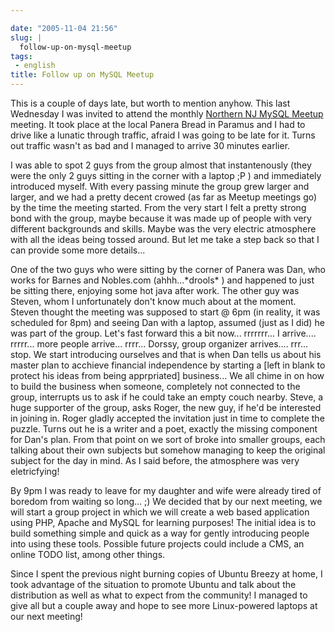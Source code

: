 ```yaml
---

date: "2005-11-04 21:56"
slug: |
  follow-up-on-mysql-meetup
tags:
 - english
title: Follow up on MySQL Meetup
---
```


This is a couple of days late, but worth to mention anyhow. This last
Wednesday I was invited to attend the monthly [Northern NJ MySQL
Meetup](http://mysql.meetup.com/23/events/4777204/?a=rem_c) meeting. It
took place at the local Panera Bread in Paramus and I had to drive like
a lunatic through traffic, afraid I was going to be late for it. Turns
out traffic wasn't as bad and I managed to arrive 30 minutes earlier.

I was able to spot 2 guys from the group almost that instantenously
(they were the only 2 guys sitting in the corner with a laptop ;P ) and
immediately introduced myself. With every passing minute the group grew
larger and larger, and we had a pretty decent crowed (as far as Meetup
meetings go) by the time the meeting started. From the very start I felt
a pretty strong bond with the group, maybe because it was made up of
people with very different backgrounds and skills. Maybe was the very
electric atmosphere with all the ideas being tossed around. But let me
take a step back so that I can provide some more details...

One of the two guys who were sitting by the corner of Panera was Dan,
who works for Barnes and Nobles.com (ahhh...\*drools\* ) and happened to
just be sitting there, enjoying some hot java after work. The other guy
was Steven, whom I unfortunately don't know much about at the moment.
Steven thought the meeting was supposed to start @ 6pm (in reality, it
was scheduled for 8pm) and seeing Dan with a laptop, assumed (just as I
did) he was part of the group. Let's fast forward this a bit now...
rrrrrrr... I arrive.... rrrrr... more people arrive... rrrr... Dorssy,
group organizer arrives.... rrr... stop. We start introducing ourselves
and that is when Dan tells us about his master plan to acchieve
financial independence by starting a \[left in blank to protect his
ideas from being apprpriated\] business... We all chime in on how to
build the business when someone, completely not connected to the group,
interrupts us to ask if he could take an empty couch nearby. Steve, a
huge supporter of the group, asks Roger, the new guy, if he'd be
interested in joining in. Roger gladly accepted the invitation just in
time to complete the puzzle. Turns out he is a writer and a poet,
exactly the missing component for Dan's plan. From that point on we sort
of broke into smaller groups, each talking about their own subjects but
somehow managing to keep the original subject for the day in mind. As I
said before, the atmosphere was very eletricfying!

By 9pm I was ready to leave for my daughter and wife were already tired
of boredom from waiting so long... ;) We decided that by our next
meeting, we will start a group project in which we will create a web
based application using PHP, Apache and MySQL for learning purposes! The
initial idea is to build something simple and quick as a way for gently
introducing people into using these tools. Possible future projects
could include a CMS, an online TODO list, among other things.

Since I spent the previous night burning copies of Ubuntu Breezy at
home, I took advantage of the situation to promote Ubuntu and talk about
the distribution as well as what to expect from the community! I managed
to give all but a couple away and hope to see more Linux-powered laptops
at our next meeting!
